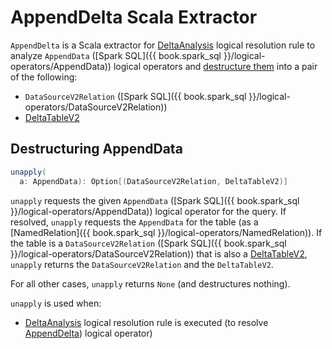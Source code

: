 # AppendDelta Scala Extractor

`AppendDelta` is a Scala extractor for [DeltaAnalysis](DeltaAnalysis.md) logical resolution rule to analyze `AppendData` ([Spark SQL]({{ book.spark_sql }}/logical-operators/AppendData)) logical operators and [destructure them](#unapply) into a pair of the following:

* `DataSourceV2Relation` ([Spark SQL]({{ book.spark_sql }}/logical-operators/DataSourceV2Relation))
* [DeltaTableV2](DeltaTableV2.md)

## <span id="unapply"> Destructuring AppendData

```scala
unapply(
  a: AppendData): Option[(DataSourceV2Relation, DeltaTableV2)]
```

`unapply` requests the given `AppendData` ([Spark SQL]({{ book.spark_sql }}/logical-operators/AppendData)) logical operator for the query. If resolved, `unapply` requests the `AppendData` for the table (as a [NamedRelation]({{ book.spark_sql }}/logical-operators/NamedRelation)). If the table is a `DataSourceV2Relation` ([Spark SQL]({{ book.spark_sql }}/logical-operators/DataSourceV2Relation)) that is also a [DeltaTableV2](DeltaTableV2.md), `unapply` returns the `DataSourceV2Relation` and the `DeltaTableV2`.

For all other cases, `unapply` returns `None` (and destructures nothing).

`unapply` is used when:

* [DeltaAnalysis](DeltaAnalysis.md) logical resolution rule is executed (to resolve [AppendDelta](DeltaAnalysis.md#AppendDelta)) logical operator)
